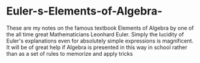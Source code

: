 # Euler-s-Elements-of-Algebra-
These are my notes on the famous textbook Elements of Algebra by one of the all time great Mathematicians Leonhard Euler. Simply the lucidity of Euler's explanations even for absolutely simple expressions is magnificent. It will be of great help if Algebra is presented in this way in school rather than as a set of rules to memorize and apply tricks
